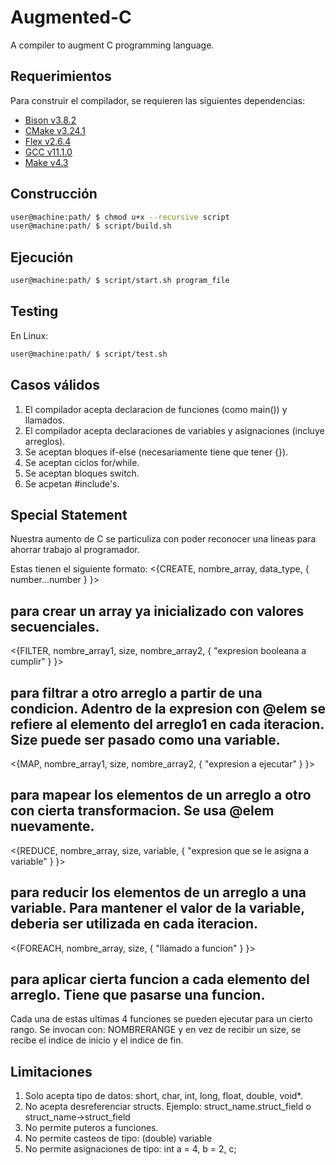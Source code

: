 # Augmented-C
 A compiler to augment C programming language.

## Requerimientos

Para construir el compilador, se requieren las siguientes dependencias:

* [Bison v3.8.2](https://www.gnu.org/software/bison/)
* [CMake v3.24.1](https://cmake.org/)
* [Flex v2.6.4](https://github.com/westes/flex)
* [GCC v11.1.0](https://gcc.gnu.org/)
* [Make v4.3](https://www.gnu.org/software/make/)


## Construcción

```bash
user@machine:path/ $ chmod u+x --recursive script
user@machine:path/ $ script/build.sh
```

## Ejecución

```bash
user@machine:path/ $ script/start.sh program_file
```

## Testing

En Linux:

```bash
user@machine:path/ $ script/test.sh
```

## Casos válidos

1) El compilador acepta declaracion de funciones (como main()) y llamados.
2) El compilador acepta declaraciones de variables y asignaciones (incluye arreglos).
3) Se aceptan bloques if-else (necesariamente tiene que tener {}).
4) Se aceptan ciclos for/while.
5) Se aceptan bloques switch.
6) Se acpetan #include's.

## Special Statement
Nuestra aumento de C se particuliza con poder reconocer una lineas para ahorrar trabajo al programador.

Estas tienen el siguiente formato:
<{CREATE, nombre_array, data_type, { number...number } }>   
## para crear un array ya inicializado con valores secuenciales.

<{FILTER, nombre_array1, size, nombre_array2, { "expresion booleana a cumplir"  } }>
## para filtrar a otro arreglo a partir de una condicion. Adentro de la expresion con @elem se refiere al elemento del arreglo1 en cada iteracion. Size puede ser pasado como una variable.

<{MAP, nombre_array1, size, nombre_array2, { "expresion a ejecutar" } }>
## para mapear los elementos de un arreglo a otro con cierta transformacion. Se usa @elem nuevamente.

<{REDUCE, nombre_array, size, variable, { "expresion que se le asigna a variable" } }>
## para reducir los elementos de un arreglo a una variable. Para mantener el valor de la variable, deberia ser utilizada en cada iteracion.

<{FOREACH, nombre_array, size, { "llamado a funcion" } }>
## para aplicar cierta funcion a cada elemento del arreglo. Tiene que pasarse una funcion.

Cada una de estas ultimas 4 funciones se pueden ejecutar para un cierto rango.
Se invocan con: NOMBRERANGE y en vez de recibir un size, se recibe el indice de inicio y el indice de fin.


## Limitaciones

1) Solo acepta tipo de datos: short, char, int, long, float, double, void*.
2) No acepta desreferenciar structs. Ejemplo: struct_name.struct_field  o  struct_name->struct_field
3) No permite puteros a funciones.
4) No permite casteos de tipo: (double) variable
5) No permite asignaciones de tipo: int a = 4, b = 2, c;

